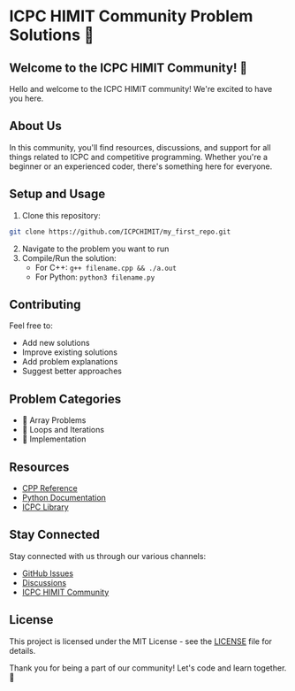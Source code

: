# ICPC HIMIT Community Problem Solutions 🎉

## Welcome to the ICPC HIMIT Community! 🎉

Hello and welcome to the ICPC HIMIT community! We're excited to have you here.

## About Us
In this community, you'll find resources, discussions, and support for all things related to ICPC and competitive programming. Whether you're a beginner or an experienced coder, there's something here for everyone.

## Setup and Usage
1. Clone this repository:
```bash
git clone https://github.com/ICPCHIMIT/my_first_repo.git
```
2. Navigate to the problem you want to run
3. Compile/Run the solution:
   - For C++: `g++ filename.cpp && ./a.out`
   - For Python: `python3 filename.py`

## Contributing
Feel free to:
- Add new solutions
- Improve existing solutions
- Add problem explanations
- Suggest better approaches

## Problem Categories
- 🔢 Array Problems
- 🔄 Loops and Iterations
- 🎯 Implementation

## Resources
- [CPP Reference](https://en.cppreference.com/)
- [Python Documentation](https://docs.python.org/)
- [ICPC Library](https://github.com/your-username/icpc-library)

## Stay Connected
Stay connected with us through our various channels:
- [GitHub Issues](https://github.com/ICPCHIMIT/my_first_repo/issues)
- [Discussions](https://github.com/ICPCHIMIT/my_first_repo/discussions)
- [ICPC HIMIT Community](https://github.com/ICPCHIMIT)

## License
This project is licensed under the MIT License - see the [LICENSE](LICENSE) file for details.

Thank you for being a part of our community! Let's code and learn together. 🚀